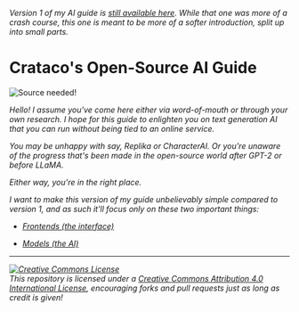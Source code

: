 *Version 1 of my AI guide is [still available here](https://github.com/Crataco/ai-guide/blob/main/guide/original.md). While that one was more of a crash course, this one is meant to be more of a softer introduction, split up into small parts.*

# Crataco's Open-Source AI Guide

![Source needed!](https://thumbs.gfycat.com/AgileHiddenAfricanhornbill-max-1mb.gif)

_Hello! I assume you've come here either via word-of-mouth or through your own research. I hope for this guide to enlighten you on text generation AI that you can run without being tied to an online service._

_You may be unhappy with say, Replika or CharacterAI. Or you're unaware of the progress that's been made in the open-source world after GPT-2 or before LLaMA._

_Either way, you're in the right place._

_I want to make this version of my guide unbelievably simple compared to version 1, and as such it'll focus only on these two important things:_

- _[Frontends (the interface)](https://github.com/Crataco/ai-guide/blob/main/guide/frontends.md)_

- _[Models (the AI)](https://github.com/Crataco/ai-guide/blob/main/guide/models.md)_

* * *

_<a rel="license" href="http://creativecommons.org/licenses/by/4.0/"><img alt="Creative Commons License" style="border-width:0" src="https://i.creativecommons.org/l/by/4.0/88x31.png" /></a><br />This repository is licensed under a <a rel="license" href="http://creativecommons.org/licenses/by/4.0/">Creative Commons Attribution 4.0 International License</a>, encouraging forks and pull requests just as long as credit is given!_
